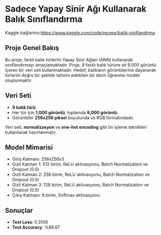 # Sadece Yapay Sinir Ağı Kullanarak Balık Sınıflandırma
Kaggle bağlantısı:https://www.kaggle.com/code/recepx/balik-siniflandirma

## Proje Genel Bakış

Bu proje, farklı balık türlerini Yapay Sinir Ağları (ANN) kullanarak sınıflandırmayı amaçlamaktadır. Proje, 9 farklı balık türüne ait 9,000 görüntü içeren bir veri seti kullanmaktadır. Hedef, balıkların görüntülerine dayanarak türlerini doğru bir şekilde tahmin edebilen bir derin öğrenme modeli oluşturmaktır.

## Veri Seti

- **9 balık türü**.
- Her tür için **1,000 görüntü**, toplamda **9,000 görüntü**.
- Görüntüler **256x256 piksel** boyutunda ve RGB formatındadır.

Veri seti, **normalizasyon** ve **one-hot encoding** gibi ön işleme teknikleri kullanılarak hazırlanmıştır.


## Model Mimarisi

- Giriş Katmanı: 256x256x3
- Gizli Katman 1: 512 birim, ReLU aktivasyonu, Batch Normalization ve Dropout (0.5)
- Gizli Katman 2: 256 birim, ReLU aktivasyonu, Batch Normalization ve Dropout (0.5)
- Gizli Katman 3: 128 birim, ReLU aktivasyonu, Batch Normalization ve Dropout (0.5)
- Çıkış Katmanı: 9 birim, Softmax aktivasyonu

## Sonuçlar

- **Test Loss**: 0.3109
- **Test Accuracy**: %89.67

